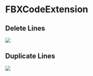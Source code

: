 # FBXCodeExtension

## Delete Lines
![](http://og9en1gou.bkt.clouddn.com/1.gif)

## Duplicate Lines
![](http://og9en1gou.bkt.clouddn.com/2.gif)
